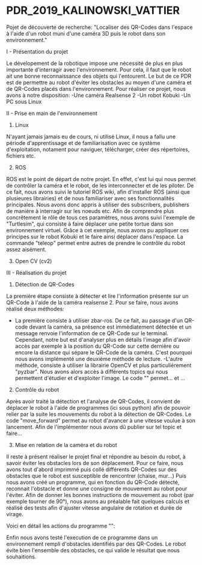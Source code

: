 # PDR_2019_KALINOWSKI_VATTIER

Pojet de découverte de recherche: "Localiser des QR-Codes dans l'espace à l'aide d'un robot muni d'une caméra 3D puis le robot dans son environnement."

I - Présentation du projet

Le dévelopement de la robotique impose une nécessité de plus en plus importante d'interragir avec l'environnement. Pour cela, il faut que le robot ait une bonne reconnaissance des objets qui l'entourent.
Le but de ce PDR est de permettre au robot d'éviter les obstacles au moyen d'une caméra et de QR-Codes placés dans l'environnement.
Pour réaliser ce projet, nous avons à notre disposition:
-Une caméra Realsense 2
-Un robot Kobuki
-Un PC sous Linux




II - Prise en main de l'environnement

  1) Linux

N'ayant jamais jamais eu de cours, ni utilisé Linux, il nous a fallu une période d'apprentissage et de familiarisation avec ce système d'exploitation, notament pour naviguer, télécharger, créer des répertoires, fichiers etc.

  2) ROS

ROS est le point de départ de notre projet. En effet, c'est lui qui nous permet de contrôler la caméra et le robot, de les interconnecter et de les piloter.
De ce fait, nous avons suivi le tutoriel ROS wiki, afin d'installer ROS (ainsi que plusieures librairies) et de nous familiariser avec ses fonctionnalités principales. Nous avons donc appris à utiliser des subscribers, publishers de manière à interragir sur les noeuds etc.
Afin de comprendre plus concrêtement le rôle de tous ces paramètres, nous avons suivi l'exemple de "Turtlesim", qui consiste à faire déplacer une petite tortue dans son environnement virtuel. Grâce à cet exemple, nous avons pu appliquer ces principes sur le robot Kobuki et le faire ainsi déplacer dans l'espace. La commande "teleop" permet entre autres de prendre le contrôle du robot assez aisément.

  3) Open CV (cv2)
  
  
  


III - Réalisation du projet

  1) Détection de QR-Codes
  
La première étape consiste à détecter et lire l'information présente sur un QR-Code à l'aide de la caméra realsense 2.
Pour se faire, nous avons réalisé deux méthodes:
 - La première consiste à utiliser zbar-ros. De ce fait, au passage d'un QR-code devant la caméra, sa présence est immédiatement détectée et un message renvoie l'information de ce QR-Code sur le terminal. Cependant, notre but est d'analyser plus en détails l'image afin d'avoir accès par exemple à la position du QR-Code sur cette dernière ou encore la distance qui sépare le QR-Code de la caméra. C'est pourquoi nous avons implémenté une deuxième méthode de lecture.
 -L'autre méthode, consiste à utiliser la librairie OpenCV et plus particulièrement "pyzbar". Nous avons alors accès à différents topics qui nous permettent d'étudier et d'exploiter l'image.
Le code "" permet... et ...

  2) Contrôle du robot
  
Après avoir traité la détection et l'analyse de QR-Codes, il convient de déplacer le robot à l'aide de programmes (ici sous python) afin de pouvoir relier par la suite les mouvements du robot à la détection de QR-Codes.
Le code "move_forward" permet au robot d'avancer à une vitesse voulue à son lancement.
Afin de l'implémenter nous avons dû publier sur tel topic et faire...

  3) Mise en relation de la caméra et du robot
  
Il reste à présent réaliser le projet final et répondre au besoin du robot, à savoir éviter les obstacles lors de son déplacement.
Pour ce faire, nous avons tout d'abord imprimmé puis collé différents QR-Codes sur des obstacles que le robot est susceptible de rencontrer (chaise, mur...)
Puis nous avons créé un programme, qui en fonction du QR-Code détecté, reconnait l'obstacle et donne une consigne de mouvement au robot pour l'éviter.
Afin de donner les bonnes instructions de mouvement au robot (par exemple tourner de 90°), nous avons au préalable fait quelques calculs et réalisé des tests afin d'ajuster vitesse angulaire de rotation et durée de virage.

Voici en détail les actions du programme "":

Enfin nous avons testé l'execution de ce programme dans un environnement rempli d'obstacles identifiés par des QR-Codes. Le robot évite bien l'ensemble des obstacles, ce qui valide le résultat que nous souhaitions.
